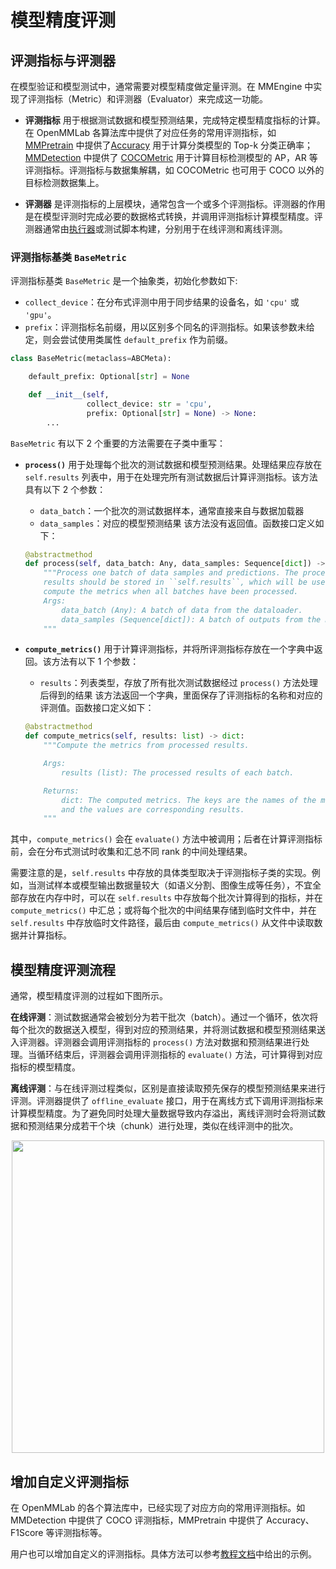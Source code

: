 # 模型精度评测

## 评测指标与评测器

在模型验证和模型测试中，通常需要对模型精度做定量评测。在 MMEngine 中实现了评测指标（Metric）和评测器（Evaluator）来完成这一功能。

- **评测指标** 用于根据测试数据和模型预测结果，完成特定模型精度指标的计算。在 OpenMMLab 各算法库中提供了对应任务的常用评测指标，如 [MMPretrain](https://github.com/open-mmlab/mmpretrain) 中提供了[Accuracy](https://mmpretrain.readthedocs.io/en/latest/api/generated/mmpretrain.evaluation.Accuracy.html#mmpretrain.evaluation.Accuracy) 用于计算分类模型的 Top-k 分类正确率；[MMDetection](https://github.com/open-mmlab/mmdetection) 中提供了 [COCOMetric](https://github.com/open-mmlab/mmdetection/blob/main/mmdet/evaluation/metrics/coco_metric.py) 用于计算目标检测模型的 AP，AR 等评测指标。评测指标与数据集解耦，如 COCOMetric 也可用于 COCO 以外的目标检测数据集上。

- **评测器** 是评测指标的上层模块，通常包含一个或多个评测指标。评测器的作用是在模型评测时完成必要的数据格式转换，并调用评测指标计算模型精度。评测器通常由[执行器](../tutorials/runner.md)或测试脚本构建，分别用于在线评测和离线评测。

### 评测指标基类 `BaseMetric`

评测指标基类 `BaseMetric` 是一个抽象类，初始化参数如下:

- `collect_device`：在分布式评测中用于同步结果的设备名，如 `'cpu'` 或 `'gpu'`。
- `prefix`：评测指标名前缀，用以区别多个同名的评测指标。如果该参数未给定，则会尝试使用类属性 `default_prefix` 作为前缀。

```python
class BaseMetric(metaclass=ABCMeta):

    default_prefix: Optional[str] = None

    def __init__(self,
                 collect_device: str = 'cpu',
                 prefix: Optional[str] = None) -> None:
        ...
```

`BaseMetric` 有以下 2 个重要的方法需要在子类中重写：

- **`process()`** 用于处理每个批次的测试数据和模型预测结果。处理结果应存放在 `self.results` 列表中，用于在处理完所有测试数据后计算评测指标。该方法具有以下 2 个参数：

  - `data_batch`：一个批次的测试数据样本，通常直接来自与数据加载器
  - `data_samples`：对应的模型预测结果
    该方法没有返回值。函数接口定义如下：

  ```python
  @abstractmethod
  def process(self, data_batch: Any, data_samples: Sequence[dict]) -> None:
      """Process one batch of data samples and predictions. The processed
      results should be stored in ``self.results``, which will be used to
      compute the metrics when all batches have been processed.
      Args:
          data_batch (Any): A batch of data from the dataloader.
          data_samples (Sequence[dict]): A batch of outputs from the model.
      """
  ```

- **`compute_metrics()`** 用于计算评测指标，并将所评测指标存放在一个字典中返回。该方法有以下 1 个参数：

  - `results`：列表类型，存放了所有批次测试数据经过 `process()` 方法处理后得到的结果
    该方法返回一个字典，里面保存了评测指标的名称和对应的评测值。函数接口定义如下：

  ```python
  @abstractmethod
  def compute_metrics(self, results: list) -> dict:
      """Compute the metrics from processed results.

      Args:
          results (list): The processed results of each batch.

      Returns:
          dict: The computed metrics. The keys are the names of the metrics,
          and the values are corresponding results.
      """
  ```

其中，`compute_metrics()` 会在 `evaluate()` 方法中被调用；后者在计算评测指标前，会在分布式测试时收集和汇总不同 rank 的中间处理结果。

需要注意的是，`self.results` 中存放的具体类型取决于评测指标子类的实现。例如，当测试样本或模型输出数据量较大（如语义分割、图像生成等任务），不宜全部存放在内存中时，可以在 `self.results` 中存放每个批次计算得到的指标，并在 `compute_metrics()` 中汇总；或将每个批次的中间结果存储到临时文件中，并在 `self.results` 中存放临时文件路径，最后由 `compute_metrics()` 从文件中读取数据并计算指标。

## 模型精度评测流程

通常，模型精度评测的过程如下图所示。

**在线评测**：测试数据通常会被划分为若干批次（batch）。通过一个循环，依次将每个批次的数据送入模型，得到对应的预测结果，并将测试数据和模型预测结果送入评测器。评测器会调用评测指标的 `process()` 方法对数据和预测结果进行处理。当循环结束后，评测器会调用评测指标的 `evaluate()` 方法，可计算得到对应指标的模型精度。

**离线评测**：与在线评测过程类似，区别是直接读取预先保存的模型预测结果来进行评测。评测器提供了 `offline_evaluate` 接口，用于在离线方式下调用评测指标来计算模型精度。为了避免同时处理大量数据导致内存溢出，离线评测时会将测试数据和预测结果分成若干个块（chunk）进行处理，类似在线评测中的批次。

<div align="center">
    <img src="https://user-images.githubusercontent.com/15977946/187579113-279f097c-3530-40c4-9cd3-1bb0ce2fa452.png" width="500"/>
</div>

## 增加自定义评测指标

在 OpenMMLab 的各个算法库中，已经实现了对应方向的常用评测指标。如 MMDetection 中提供了 COCO 评测指标，MMPretrain 中提供了 Accuracy、F1Score 等评测指标等。

用户也可以增加自定义的评测指标。具体方法可以参考[教程文档](../tutorials/evaluation.md#自定义评测指标)中给出的示例。
